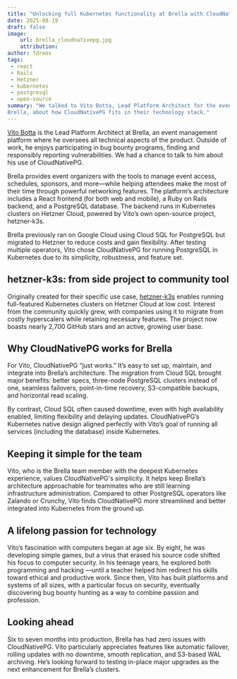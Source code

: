```yaml
---
title: "Unlocking full Kubernetes functionality at Brella with CloudNativePG and Hetzner"
date: 2025-08-19
draft: false
image:
    url: brella_cloudnativepg.jpg
    attribution:
author: fdrees
tags:
 - react
 - Rails
 - Hetzner
 - kubernetes
 - postgresql
 - open-source
summary: "We talked to Vito Botta, Lead Platform Architect for the event management platform 
Brella, about how CloudNativePG fits in their technology stack." 
---
```


[Vito Botta](https://www.linkedin.com/in/vitobotta/) is the Lead Platform Architect at Brella, an event management 
platform where he oversees all technical aspects of the product. Outside of 
work, he enjoys participating in bug bounty programs, finding and responsibly 
reporting vulnerabilities. We had a chance to talk to him about his use of 
CloudNativePG.

Brella provides event organizers with the tools to manage event access, 
schedules, sponsors, and more—while helping attendees make the most of 
their time through powerful networking features. The platform’s architecture 
includes a React frontend (for both web and mobile), a Ruby on Rails backend, 
and a PostgreSQL database. The backend runs in Kubernetes clusters on Hetzner 
Cloud, powered by Vito’s own open-source project, hetzner-k3s.

Brella previously ran on Google Cloud using Cloud SQL for PostgreSQL but 
migrated to Hetzner to reduce costs and gain flexibility. After testing multiple 
operators, Vito chose CloudNativePG for running PostgreSQL in Kubernetes due to 
its simplicity, robustness, and feature set.

## hetzner-k3s: from side project to community tool
Originally created for their specific use case, [hetzner-k3s](https://github.com/vitobotta/hetzner-k3s) enables running 
full-featured Kubernetes clusters on Hetzner Cloud at low cost. Interest from 
the community quickly grew, with companies using it to migrate from costly 
hyperscalers while retaining necessary features. The project now boasts nearly 
2,700 GitHub stars and an active, growing user base.


## Why CloudNativePG works for Brella

For Vito, CloudNativePG “just works.” It’s easy to set up, maintain, and 
integrate into Brella’s architecture. The migration from Cloud SQL brought major 
benefits: better specs, three-node PostgreSQL clusters instead of one, seamless 
failovers, point-in-time recovery, S3-compatible backups, and horizontal read 
scaling.

By contrast, Cloud SQL often caused downtime, even with high availability 
enabled, limiting flexibility and delaying updates. CloudNativePG’s Kubernetes 
native design aligned perfectly with Vito’s goal of running all services 
(including the database) inside Kubernetes.

## Keeping it simple for the team

Vito, who is the Brella team member with the deepest Kubernetes experience, 
values CloudNativePG's simplicity. It helps keep Brella’s architecture 
approachable for teammates who are still learning infrastructure administration. 
Compared to other PostgreSQL operators like Zalando or Crunchy, Vito finds 
CloudNativePG more streamlined and better integrated into Kubernetes from the 
ground up.

## A lifelong passion for technology
Vito’s fascination with computers began at age six. By eight, he was developing 
simple games, but a virus that erased his source code shifted his focus to 
computer security. In his teenage years, he explored both programming and hacking
—until a teacher helped him redirect his skills toward ethical and productive work. 
Since then, Vito has built platforms and systems of all sizes, with a particular 
focus on security, eventually discovering bug bounty hunting as a way to combine 
passion and profession.

## Looking ahead

Six to seven months into production, Brella has had zero issues with 
CloudNativePG. Vito particularly appreciates features like automatic failover, 
rolling updates with no downtime, smooth replication, and S3-based WAL 
archiving. He’s looking forward to testing in-place major upgrades as the next 
enhancement for Brella’s clusters.